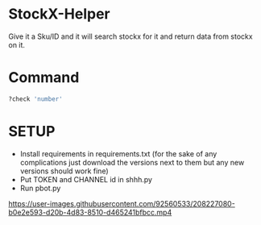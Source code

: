 # StockX-Helper

Give it a Sku/ID and it will search stockx for it and return data from stockx on it.

# Command

```python
?check 'number'
```

# SETUP

- Install requirements in requirements.txt (for the sake of any complications just download the versions next to them but any new versions should work fine)
- Put TOKEN and CHANNEL id in shhh.py
- Run pbot.py






https://user-images.githubusercontent.com/92560533/208227080-b0e2e593-d20b-4d83-8510-d465241bfbcc.mp4


